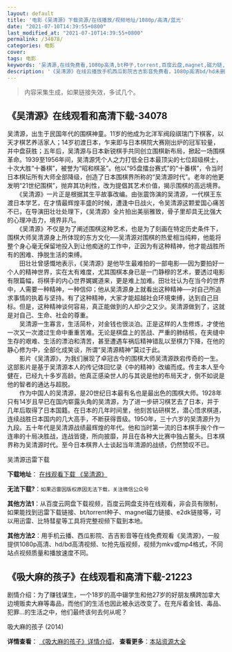 ```yaml
---
layout: default
title: '电影《吴清源》下载资源/在线播放/视频地址/1080p/高清/蓝光'
date: "2021-07-10T14:39:55+0800"
last_modified_at: "2021-07-10T14:39:55+0800"
permalink: /34078/
categories: 电影
cover:
tags: 电影
keywords: '吴清源,在线免费看,1080p高清,bt种子,torrent,百度云盘,magnet,磁力链,迅雷下载资源'
description: '《吴清源》在线云播放手机西瓜影院吉吉影音免费看，1080p高清bd/hd未删减完整版和tc抢先枪版，mkv/mp4格式，附带bt/torrent种子、magnet/磁力链、百度云盘、网盘资源迅雷下载链接'
---
```


>内容采集生成，如果链接失效，多试几个。


## 《吴清源》在线观看和高清下载-34078

吴清源，出生于民国年代的围棋神童。11岁的他成为北洋军阀段祺瑞门下棋客，以天才棋艺养活家人；14岁初渡日本，乍来即与日本棋院大赛刚出炉的冠军较量，并中盘获胜；五年后，吴清源与日本新锐棋手共同创立围棋新布局，掀起一场围棋革命。1939至1956年间，吴清源凭个人之力打低全日本最顶尖的七位超级棋士，十次大胜“十番棋&rdquo;，被誉为“昭和棋圣”。他以&ldquo;95盘擂台赛式&rdquo;的&ldquo;十番棋&rdquo;，令当时日本棋坛所有大师全部降级，创造了日本围棋界所称的“吴清源时代&rdquo;。老年的他更发明&ldquo;21世纪围棋”，抛弃其功利性，改为提倡其艺术价值，揭示围棋的高远境界。<br />　　《吴清源》一片正是根据其生平故事改编。由张震饰演的吴清源，一代棋王东渡日本学艺，在才情最辉煌丰盛的时候，遭逢中日战火，令吴清源这颗爱国心痛苦不已，在导演田壮壮处理下，《吴清源》全片拍出美丽雅致，骨子里却具无比强大的心理冲击力，境界非凡。<br />　　《吴清源》不仅是为了阐述围棋这种艺术，也是为了刻画在特定历史条件下，围棋大师吴清源身上所体现的东方文化──吴清源对围棋的热爱相当纯粹，他能将整个身心毫无保留地投入到让他痴迷的工作中，正因为有这种精神，他才能战胜所有的困难、挣脱生活的束缚。<br />　　田壮壮曾感慨地表示，《吴清源》是他毕生最难拍的一部电影──因为要拍好一个人的精神世界，实在太有难度，尤其围棋本身已是一门静穆的艺术，要透过电影有限篇幅，将棋手的内心世界娓娓道来，更是难上加难。田壮壮认为在当今的世界中，人需要一种精神，一种信仰；他从吴清源身上就看出这种精神──对自己所追求事情的执着与坚持。有了这种精神，大家才能超越社会环境束缚，达到自己目标。但是，这种精神谈何容易，真正能做到的人却少之又少。吴清源做到了，这就是对自己、生命、社会的尊重。<br />　　吴清源一生寡言，生活简朴，对金钱也很淡泊。正是这样的人生修炼，才使他一次又一次渡过生命中重重苦难。无论是棋盘上的苦战、严重的肺结核，在夹缝中生存的艰难、生活的漂泊和清苦，甚至遭遇车祸后精神错乱以至棋力下降，在他的静心修为中，全部化成笑谈，所谓&ldquo;吴清源精神&rdquo;莫过于此。<br />　　影片《吴清源》，为我们展现了卓冠古今的围棋大师吴清源跌宕传奇的一生。这部影片是基于吴清源本人的传记体回忆录《中的精神》改编而成。传主本人至今健在，已经九十多岁高龄。他真正感染世人的与其说是他的布局天才，倒不如说是他的智者的通达与超脱。<br />　　作为中国人的吴清源，是20世纪日本最有名也是最出色的围棋大师。1928年只有14岁且早已在国内崭露头角的吴清源，为了进一步研习棋艺去了日本，并于几年后取得了日本国籍。在日本的几年时间里，他刻苦钻研棋艺，潜心悟求棋道，连续战胜日本国内的几大高手，不断获得晋级。1950年，三十六岁的吴清源升为九段。五十年代是吴清源战绩最辉煌的年代。他和当时第一流的日本棋手挨个作一连串的十局决胜战，连战皆捷，所向披靡，并且在各种大比赛中独占鳌头。日本棋界称为吴清源时代。至今日本棋界人士谈起当年清源的战绩，仍然赞叹不已。


吴清源迅雷下载

**下载地址**： [在线观看下载 《吴清源》](https://www.993dy.com//vod-detail-id-14835.html) 


**无法下载?**：`如果迅雷因版权原因无法下载，关注微信公众号 `

**其他方法1**：从百度云网盘下载视频，百度云网盘支持在线观看，非会员有限制，如果能找到迅雷下载链接、bt/torrent种子、magnet磁力链接、e2dk链接等，可以用迅雷、比特彗星等工具将完整视频下载到本地。

**其他方法2**：用手机云播、西瓜影院、吉吉影音等在线免费观看《吴清源》，一般提供1080p高清、hd/bd高清视频、tc抢先版视频，视频为mkv或mp4格式，不同站点视频质量和播放速度不同。


## 《吸大麻的孩子》在线观看和高清下载-21223

剧情介绍：为了赚钱谋生，一个18岁的高中辍学生和他27岁的好朋友横跨加拿大边境贩卖大麻等毒品，而他们的生活也因此被永远改变了。在充斥着金钱、毒品、犯罪...的生活之中，他们最终该何去何从呢？


吸大麻的孩子 (2014)

**详情查看**： [《吸大麻的孩子》详情介绍](/movie/21223/)， **查看更多**：[本站资源大全](/movie/t/all/)

